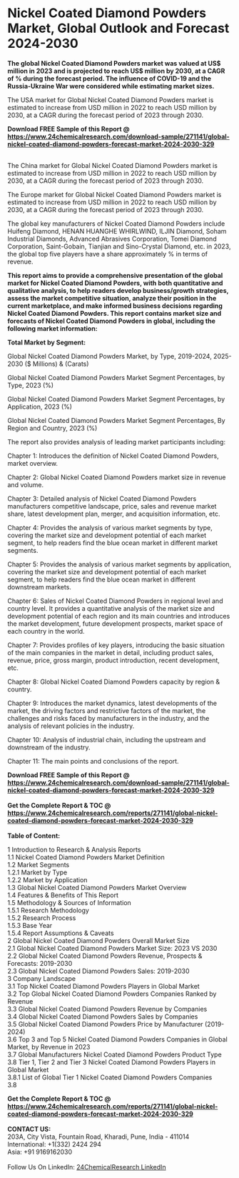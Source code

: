 <h1>Nickel Coated Diamond Powders Market, Global Outlook and Forecast 2024-2030</h1><p><strong>The global Nickel Coated Diamond Powders market was valued at US$ million in 2023 and is projected to reach US$ million by 2030, at a CAGR of % during the forecast period. The influence of COVID-19 and the Russia-Ukraine War were considered while estimating market sizes.</strong></p><p>
</p><p>The USA market for Global Nickel Coated Diamond Powders market is estimated to increase from USD million in 2022 to reach USD million by 2030, at a CAGR during the forecast period of 2023 through 2030.</p><div><b>Download FREE Sample of this Report @ 
            <a href="https://www.24chemicalresearch.com/download-sample/271141/global-nickel-coated-diamond-powders-forecast-market-2024-2030-329">
            https://www.24chemicalresearch.com/download-sample/271141/global-nickel-coated-diamond-powders-forecast-market-2024-2030-329</a></b></div><br><p>
</p><p>The China market for Global Nickel Coated Diamond Powders market is estimated to increase from USD million in 2022 to reach USD million by 2030, at a CAGR during the forecast period of 2023 through 2030.</p><p>
</p><p>The Europe market for Global Nickel Coated Diamond Powders market is estimated to increase from USD million in 2022 to reach USD million by 2030, at a CAGR during the forecast period of 2023 through 2030.</p><p>
</p><p>The global key manufacturers of Nickel Coated Diamond Powders include Huifeng Diamond, HENAN HUANGHE WHIRLWIND, ILJIN Diamond, Soham Industrial Diamonds, Advanced Abrasives Corporation, Tomei Diamond Corporation, Saint-Gobain, Tianjian and Sino-Crystal Diamond, etc. in 2023, the global top five players have a share approximately % in terms of revenue.</p><p>
<strong>This report aims to provide a comprehensive presentation of the global market for Nickel Coated Diamond Powders, with both quantitative and qualitative analysis, to help readers develop business/growth strategies, assess the market competitive situation, analyze their position in the current marketplace, and make informed business decisions regarding Nickel Coated Diamond Powders. This report contains market size and forecasts of Nickel Coated Diamond Powders in global, including the following market information:</strong></p><p>
</p><p>
<strong>Total Market by Segment:</strong></p><p>
Global Nickel Coated Diamond Powders Market, by Type, 2019-2024, 2025-2030 ($ Millions) &amp; (Carats)</p><p>
Global Nickel Coated Diamond Powders Market Segment Percentages, by Type, 2023 (%)</p><p>
</p><p>
Global Nickel Coated Diamond Powders Market Segment Percentages, by Application, 2023 (%)</p><p>
</p><p>
Global Nickel Coated Diamond Powders Market Segment Percentages, By Region and Country, 2023 (%)</p><p>
</p><p>
The report also provides analysis of leading market participants including:</p><p>
</p><p>
</p><p>
Chapter 1: Introduces the definition of Nickel Coated Diamond Powders, market overview.</p><p>
Chapter 2: Global Nickel Coated Diamond Powders market size in revenue and volume.</p><p>
Chapter 3: Detailed analysis of Nickel Coated Diamond Powders manufacturers competitive landscape, price, sales and revenue market share, latest development plan, merger, and acquisition information, etc.</p><p>
Chapter 4: Provides the analysis of various market segments by type, covering the market size and development potential of each market segment, to help readers find the blue ocean market in different market segments.</p><p>
Chapter 5: Provides the analysis of various market segments by application, covering the market size and development potential of each market segment, to help readers find the blue ocean market in different downstream markets.</p><p>
Chapter 6: Sales of Nickel Coated Diamond Powders in regional level and country level. It provides a quantitative analysis of the market size and development potential of each region and its main countries and introduces the market development, future development prospects, market space of each country in the world.</p><p>
Chapter 7: Provides profiles of key players, introducing the basic situation of the main companies in the market in detail, including product sales, revenue, price, gross margin, product introduction, recent development, etc.</p><p>
Chapter 8: Global Nickel Coated Diamond Powders capacity by region &amp; country.</p><p>
Chapter 9: Introduces the market dynamics, latest developments of the market, the driving factors and restrictive factors of the market, the challenges and risks faced by manufacturers in the industry, and the analysis of relevant policies in the industry.</p><p>
Chapter 10: Analysis of industrial chain, including the upstream and downstream of the industry.</p><p>
Chapter 11: The main points and conclusions of the report.</p><div><b>Download FREE Sample of this Report @ 
            <a href="https://www.24chemicalresearch.com/download-sample/271141/global-nickel-coated-diamond-powders-forecast-market-2024-2030-329">
            https://www.24chemicalresearch.com/download-sample/271141/global-nickel-coated-diamond-powders-forecast-market-2024-2030-329</a></b></div><br><div><b>Get the Complete Report & TOC @ 
            <a href="https://www.24chemicalresearch.com/reports/271141/global-nickel-coated-diamond-powders-forecast-market-2024-2030-329">
            https://www.24chemicalresearch.com/reports/271141/global-nickel-coated-diamond-powders-forecast-market-2024-2030-329</a></b></div><br>
            <b>Table of Content:</b><p>1 Introduction to Research & Analysis Reports<br />
    1.1 Nickel Coated Diamond Powders Market Definition<br />
    1.2 Market Segments<br />
        1.2.1 Market by Type<br />
        1.2.2 Market by Application<br />
    1.3 Global Nickel Coated Diamond Powders Market Overview<br />
    1.4 Features & Benefits of This Report<br />
    1.5 Methodology & Sources of Information<br />
        1.5.1 Research Methodology<br />
        1.5.2 Research Process<br />
        1.5.3 Base Year<br />
        1.5.4 Report Assumptions & Caveats<br />
2 Global Nickel Coated Diamond Powders Overall Market Size<br />
    2.1 Global Nickel Coated Diamond Powders Market Size: 2023 VS 2030<br />
    2.2 Global Nickel Coated Diamond Powders Revenue, Prospects & Forecasts: 2019-2030<br />
    2.3 Global Nickel Coated Diamond Powders Sales: 2019-2030<br />
3 Company Landscape<br />
    3.1 Top Nickel Coated Diamond Powders Players in Global Market<br />
    3.2 Top Global Nickel Coated Diamond Powders Companies Ranked by Revenue<br />
    3.3 Global Nickel Coated Diamond Powders Revenue by Companies<br />
    3.4 Global Nickel Coated Diamond Powders Sales by Companies<br />
    3.5 Global Nickel Coated Diamond Powders Price by Manufacturer (2019-2024)<br />
    3.6 Top 3 and Top 5 Nickel Coated Diamond Powders Companies in Global Market, by Revenue in 2023<br />
    3.7 Global Manufacturers Nickel Coated Diamond Powders Product Type<br />
    3.8 Tier 1, Tier 2 and Tier 3 Nickel Coated Diamond Powders Players in Global Market<br />
        3.8.1 List of Global Tier 1 Nickel Coated Diamond Powders Companies<br />
        3.8</p><div><b>Get the Complete Report & TOC @ 
            <a href="https://www.24chemicalresearch.com/reports/271141/global-nickel-coated-diamond-powders-forecast-market-2024-2030-329">
            https://www.24chemicalresearch.com/reports/271141/global-nickel-coated-diamond-powders-forecast-market-2024-2030-329</a></b></div><br><b>CONTACT US:</b><br>
            203A, City Vista, Fountain Road, Kharadi, Pune, India - 411014<br>
            International: +1(332) 2424 294<br>
            Asia: +91 9169162030 <br><br>
            Follow Us On LinkedIn: <a href="https://www.linkedin.com/company/24chemicalresearch/">24ChemicalResearch LinkedIn</a>